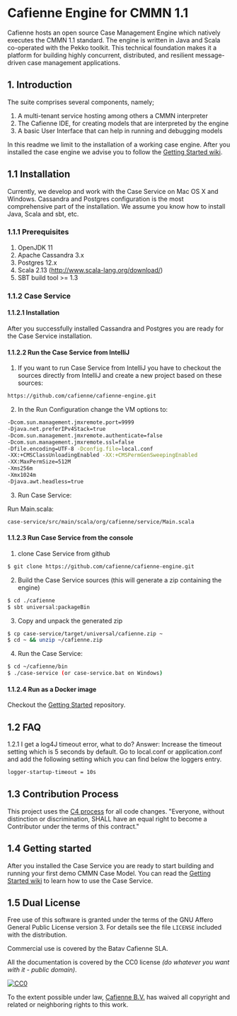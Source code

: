 # Cafienne Engine for CMMN 1.1

Cafienne hosts an open source Case Management Engine which natively executes the CMMN 1.1 standard.
The engine is written in Java and Scala co-operated with the Pekko toolkit.
This technical foundation makes it a platform for building highly concurrent,
distributed, and resilient message-driven case management applications.

## 1. Introduction

The suite comprises several components, namely;

1. A multi-tenant service hosting among others a CMMN interpreter
2. The Cafienne IDE, for creating models that are interpreted by the engine
3. A basic User Interface that can help in running and debugging models

In this readme we limit to the installation of a working case engine.
After you installed the case engine we advise you to follow the [Getting Started wiki](https://github.com/cafienne/cafienne-engine/wiki/Getting-Started).

## 1.1 Installation
Currently, we develop and work with the Case Service on Mac OS X and Windows.
Cassandra and Postgres configuration is the most comprehensive part of the installation.
We assume you know how to install Java, Scala and sbt, etc.

### 1.1.1 Prerequisites
1. OpenJDK 11
2. Apache Cassandra 3.x
3. Postgres 12.x
4. Scala 2.13 (http://www.scala-lang.org/download/)
5. SBT build tool >= 1.3

### 1.1.2 Case Service

#### 1.1.2.1 Installation
After you successfully installed Cassandra and Postgres you are ready for the Case Service installation.

#### 1.1.2.2 Run the Case Service from IntelliJ
1. If you want to run Case Service from IntelliJ you have to checkout the sources directly from IntelliJ and create a new project based on these sources:

```sh
https://github.com/cafienne/cafienne-engine.git
```

2. In the Run Configuration change the VM options to:
```sh
-Dcom.sun.management.jmxremote.port=9999
-Djava.net.preferIPv4Stack=true
-Dcom.sun.management.jmxremote.authenticate=false
-Dcom.sun.management.jmxremote.ssl=false
-Dfile.encoding=UTF-8 -Dconfig.file=local.conf
-XX:+CMSClassUnloadingEnabled -XX:+CMSPermGenSweepingEnabled
-XX:MaxPermSize=512M
-Xms256m
-Xmx1024m
-Djava.awt.headless=true
```

3. Run Case Service:

Run Main.scala:
```sh
case-service/src/main/scala/org/cafienne/service/Main.scala
```

#### 1.1.2.3 Run Case Service from the console

1. clone Case Service from github
```sh
$ git clone https://github.com/cafienne/cafienne-engine.git
```

2. Build the Case Service sources (this will generate a zip containing the engine)
```sh
$ cd ./cafienne
$ sbt universal:packageBin
```

3. Copy and unpack the generated zip
``` sh
$ cp case-service/target/universal/cafienne.zip ~
$ cd ~ && unzip ~/cafienne.zip
```

4. Run the Case Service:
```sh
$ cd ~/cafienne/bin
$ ./case-service (or case-service.bat on Windows)
```

#### 1.1.2.4 Run as a Docker image

Checkout the [Getting Started](https://github.com/cafienne/getting-started) repository.

## 1.2 FAQ

1.2.1 I get a log4J timeout error, what to do?
Answer: Increase the timeout setting which is 5 seconds by default. Go to local.conf or application.conf and add the following setting which you can find below the loggers entry.
```sh
logger-startup-timeout = 10s
```

## 1.3 Contribution Process

This project uses the [C4 process](https://rfc.zeromq.org/spec:42/C4/) for all code changes. "Everyone, without distinction or discrimination, SHALL have an equal right to become a Contributor under the terms of this contract."

## 1.4 Getting started
After you installed the Case Service you are ready to start building and running your first demo CMMN Case Model.
You can read the [Getting Started wiki](https://github.com/cafienne/cafienne-engine/wiki/Getting-Started) to learn how to use the Case Service.

## 1.5 Dual License

Free use of this software is granted under the terms of the GNU Affero General Public License version 3. 
For details see the file `LICENSE` included with the distribution.

Commercial use is covered by the Batav Cafienne SLA. 

All the documentation is covered by the CC0 license *(do whatever you want with it - public domain)*.

[![CC0](http://i.creativecommons.org/p/zero/1.0/88x31.png)](http://creativecommons.org/publicdomain/zero/1.0/)

To the extent possible under law, [Cafienne B.V.](http://cafienne.io) has waived all copyright and related or neighboring rights to this work.
